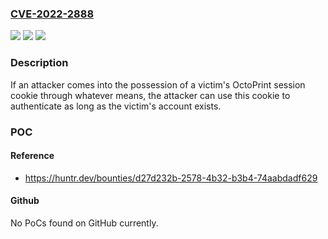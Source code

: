 ### [CVE-2022-2888](https://cve.mitre.org/cgi-bin/cvename.cgi?name=CVE-2022-2888)
![](https://img.shields.io/static/v1?label=Product&message=octoprint%2Foctoprint&color=blue)
![](https://img.shields.io/static/v1?label=Version&message=n%2Fa&color=blue)
![](https://img.shields.io/static/v1?label=Vulnerability&message=CWE-613%20Insufficient%20Session%20Expiration&color=brighgreen)

### Description

If an attacker comes into the possession of a victim's OctoPrint session cookie through whatever means, the attacker can use this cookie to authenticate as long as the victim's account exists.

### POC

#### Reference
- https://huntr.dev/bounties/d27d232b-2578-4b32-b3b4-74aabdadf629

#### Github
No PoCs found on GitHub currently.

